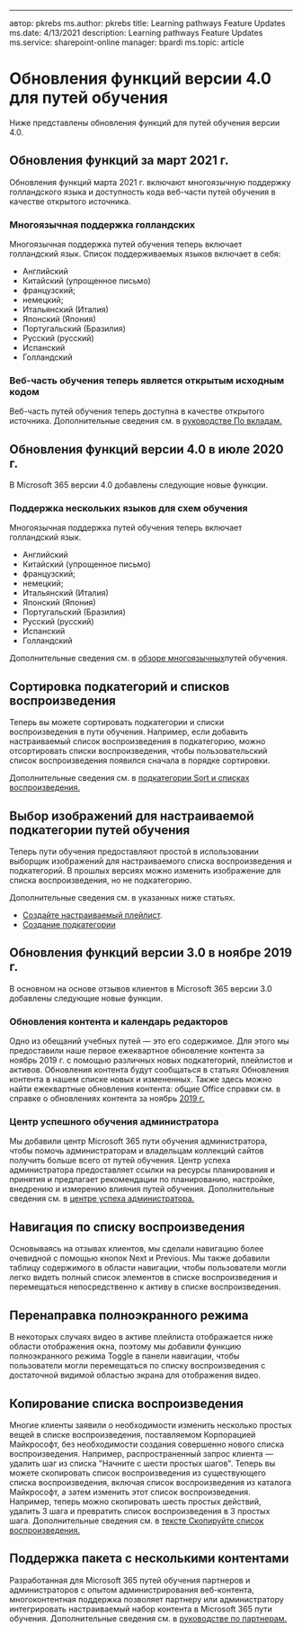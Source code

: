 ---
автор: pkrebs ms.author: pkrebs title: Learning pathways Feature Updates ms.date: 4/13/2021 description: Learning pathways Feature Updates ms.service: sharepoint-online manager: bpardi ms.topic: article

# <a name="learning-pathways-version-40-feature-updates"></a>Обновления функций версии 4.0 для путей обучения
Ниже представлены обновления функций для путей обучения версии 4.0.  

## <a name="march-2021-feature-updates"></a>Обновления функций за март 2021 г.
Обновления функций марта 2021 г. включают многоязычную поддержку голландского языка и доступность кода веб-части путей обучения в качестве открытого источника. 

### <a name="multilingual-support-for-dutch"></a>Многоязычная поддержка голландских 
Многоязычная поддержка путей обучения теперь включает голландский язык. Список поддерживаемых языков включает в себя: 
- Английский     
- Китайский (упрощенное письмо) 
- французский; 
- немецкий; 
- Итальянский (Италия) 
- Японский (Япония) 
- Португальский (Бразилия) 
- Русский (русский) 
- Испанский
- Голландский 

### <a name="learning-pathways-web-part-is-now-open-source"></a>Веб-часть обучения теперь является открытым исходным кодом
Веб-часть путей обучения теперь доступна в качестве открытого источника. Дополнительные сведения см. в [руководстве По вкладам.](https://github.com/pnp/custom-learning-office-365#contributions)

## <a name="july-2020-version-40-feature-updates"></a>Обновления функций версии 4.0 в июле 2020 г. 

В Microsoft 365 версии 4.0 добавлены следующие новые функции. 

### <a name="multilingual-support-for-learning-pathways"></a>Поддержка нескольких языков для схем обучения 
Многоязычная поддержка путей обучения теперь включает голландский язык. 
- Английский     
- Китайский (упрощенное письмо) 
- французский; 
- немецкий; 
- Итальянский (Италия) 
- Японский (Япония) 
- Португальский (Бразилия) 
- Русский (русский) 
- Испанский
- Голландский 


Дополнительные сведения см. в [обзоре многоязычных](custom_overview.md)путей обучения. 

## <a name="sort-subcategories-and-playlists"></a>Сортировка подкатегорий и списков воспроизведения

Теперь вы можете сортировать подкатегории и списки воспроизведения в пути обучения. Например, если добавить настраиваемый список воспроизведения в подкатегорию, можно отсортировать списки воспроизведения, чтобы пользовательский список воспроизведения появился сначала в порядке сортировки. 

Дополнительные сведения см. в [подкатегории Sort и списках воспроизведения.](custom_sortsubplay.md) 

## <a name="image-picker-for-learning-pathways-custom-subcategories"></a>Выбор изображений для настраиваемой подкатегории путей обучения 
Теперь пути обучения предоставляют простой в использовании выборщик изображений для настраиваемого списка воспроизведения и подкатегорий.  В прошлых версиях можно изменить изображение для списка воспроизведения, но не подкатегорию.  

Дополнительные сведения см. в указанных ниже статьях.
- [Создайте настраиваемый плейлист](custom_createnewplaylist.md). 
- [Создание подкатегории](custom_createnewcat.md)

## <a name="november-2019-version-30-feature-updates"></a>Обновления функций версии 3.0 в ноябре 2019 г.
В основном на основе отзывов клиентов в Microsoft 365 версии 3.0 добавлены следующие новые функции.

### <a name="content-updates-and-editorial-calendar"></a>Обновления контента и календарь редакторов
Одно из обещаний учебных путей — это его содержимое. Для этого мы предоставили наше первое ежеквартное обновление контента за ноябрь 2019 г. с помощью различных новых подкатегорий, плейлистов и активов. Обновления контента будут сообщаться в статьях Обновления контента в нашем списке новых и измененных. Также здесь можно найти ежеквартные обновления контента: общие Office справки см. в справке о обновлениях контента за ноябрь [2019 г.](custom_contentupdates.md)

### <a name="learning-pathways-admin-success-center"></a>Центр успешного обучения администратора
Мы добавили центр Microsoft 365 пути обучения администратора, чтобы помочь администраторам и владельцам коллекций сайтов получить больше всего от путей обучения. Центр успеха администратора предоставляет ссылки на ресурсы планирования и принятия и предлагает рекомендации по планированию, настройке, внедрению и измерению влияния путей обучения. Дополнительные сведения см. в [центре успеха администратора.](custom_successcenter.md)

## <a name="playlist-navigation"></a>Навигация по списку воспроизведения
Основываясь на отзывах клиентов, мы сделали навигацию более очевидной с помощью кнопок Next и Previous. Мы также добавили таблицу содержимого в области навигации, чтобы пользователи могли легко видеть полный список элементов в списке воспроизведения и перемещаться непосредственно к активу в списке воспроизведения.

## <a name="toggle-full-screen-mode"></a>Перенаправка полноэкранного режима
В некоторых случаях видео в активе плейлиста отображается ниже области отображения окна, поэтому мы добавили функцию полноэкранного режима Toggle в панели навигации, чтобы пользователи могли перемещаться по списку воспроизведения с достаточной видимой областью экрана для отображения видео.

## <a name="copy-a-playlist"></a>Копирование списка воспроизведения
Многие клиенты заявили о необходимости изменить несколько простых вещей в списке воспроизведения, поставляемом Корпорацией Майкрософт, без необходимости создания совершенно нового списка воспроизведения. Например, распространенный запрос клиента — удалить шаг из списка "Начните с шести простых шагов". Теперь вы можете скопировать список воспроизведения из существующего списка воспроизведения, включая список воспроизведения из каталога Майкрософт, а затем изменить этот список воспроизведения. Например, теперь можно скопировать шесть простых действий, удалить 3 шага и превратить список воспроизведения в 3 простых шага. Дополнительные сведения см. в [тексте Скопируйте список воспроизведения.](custom_copyplaylist.md)

## <a name="multi-content-pack-support"></a>Поддержка пакета с несколькими контентами
Разработанная для Microsoft 365 путей обучения партнеров и администраторов с опытом администрирования веб-контента, многоконтентная поддержка позволяет партнеру или администратору интегрировать настраиваемый набор контента в Microsoft 365 пути обучения. Дополнительные сведения см. в [руководстве по партнерам.](custom_partnerguide.md)

